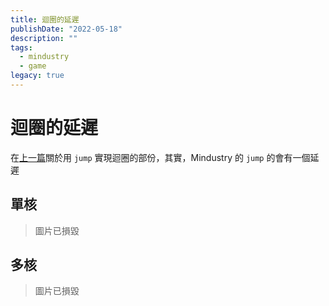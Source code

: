 ```yaml
---
title: 迴圈的延遲
publishDate: "2022-05-18"
description: ""
tags:
  - mindustry
  - game
legacy: true
---
```


# 迴圈的延遲

在[上一篇](../turretautoaim)關於用 `jump` 實現迴圈的部份，其實，Mindustry 的 `jump` 的會有一個延遲

## 單核

<!-- ![single core](./singleCore.gif) -->

> 圖片已損毀

## 多核

<!-- ![four cores](./fourCores.gif) -->

> 圖片已損毀
